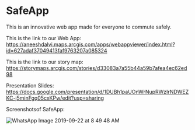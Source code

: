# SafeApp

This is an innovative web app made for everyone to commute safely. 

This is the link to our Web App:
https://aneeshdalvi.maps.arcgis.com/apps/webappviewer/index.html?id=627adaf37049413faf9763207a085324

This is the link to our story map:
https://storymaps.arcgis.com/stories/d33083a7a55b44a59b7afea4ec62ed98

Presentation Slides: https://docs.google.com/presentation/d/1DUBh1paUOnWrNupRWzIrNDWEZKC-j5minFgq05cxKPw/edit?usp=sharing

Screenshotsof SafeApp:

![WhatsApp Image 2019-09-22 at 8 49 48 AM](https://user-images.githubusercontent.com/43055292/65390760-7c8ac900-dd16-11e9-99ce-98888afdc570.jpeg)


